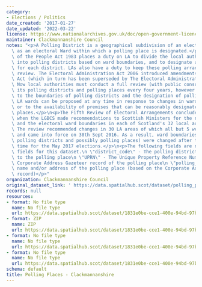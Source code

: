 ```yaml
---
category:
- Elections / Politics
date_created: '2017-01-27'
date_updated: '2022-03-22'
license: https://www.nationalarchives.gov.uk/doc/open-government-licence/version/3/
maintainer: Clackmannanshire Council
notes: "<p>A Polling District is a geographical subdivision of an electoral area such\
  \ as an electoral Ward within which a polling place is designated.</p>\n<p>The Representation\
  \ of the People Act 1983 places a duty on LA to divide the local authority area\
  \ into polling districts based on ward boundaries, and to designate a polling place\
  \ for each district. LAs also have a duty to keep these polling arrangements under\
  \ review. The Electoral Administration Act 2006 introduced amendments to the 1983\
  \ Act (which in turn has been superseded by The Electoral Administration Act 2013).\
  \ Now local authorities must conduct a full review (with public consultation) of\
  \ its polling districts and polling places every four years, however adjustments\
  \ to the boundaries of polling districts and the designation of polling places within\
  \ LA wards can be proposed at any time in response to changes in ward boundaries\
  \ or to the availability of premises that can be reasonably designated as polling\
  \ places.</p>\n<p>The Fifth Review of Electoral Arrangements concluded in May 2016\
  \ when the LGBCS made recommendations to Scottish Ministers for the number of Councillors\
  \ and the electoral ward boundaries in each of Scotland's 32 local authorities.\
  \ The review recommended changes in 30 LA areas of which all but 5 were accepted\
  \ and came into force on 30th Sept 2016. As a result, ward boundaries (and therefore\
  \ polling districts and possibly polling places) were changed after this date in\
  \ time for the May 2017 elections.</p>\n<p>The following fields are now MANDATORY\
  \ fields for this dataset.\n \"district_code\" - The polling district code linked\
  \ to the polling place\n \"UPRN\" - The Unique Property Reference Number for the\
  \ Corporate Address Gazeteer record of the polling place\n \"polling_place\" - The\
  \ name and/or address of the polling place (based on the Corporate Address Gazeteer\
  \ record)</p>"
organization: Clackmannanshire Council
original_dataset_link: ' https://data.spatialhub.scot/dataset/polling_places-cl'
records: null
resources:
- format: No file type
  name: No file type
  url: https://data.spatialhub.scot/dataset/1831e0be-cce1-400e-94bd-97bc3d060e05/resource/b57d1266-2522-4467-82d0-e231ae257bec/download/polling-places.gpkg
- format: ZIP
  name: ZIP
  url: https://data.spatialhub.scot/dataset/1831e0be-cce1-400e-94bd-97bc3d060e05/resource/94bcbc90-57e7-466a-8aac-b9ee05fd0e06/download/polling-places.zip
- format: No file type
  name: No file type
  url: https://data.spatialhub.scot/dataset/1831e0be-cce1-400e-94bd-97bc3d060e05/resource/23442a12-b469-432b-9fd8-467ef94ca8e4/download/spatialhubpollingplaces.gpkg
- format: No file type
  name: No file type
  url: https://data.spatialhub.scot/dataset/1831e0be-cce1-400e-94bd-97bc3d060e05/resource/5d38dcd0-dbe5-44f0-8132-6f2867b8e189/download/clacks_pollingplaces.gpkg
schema: default
title: Polling Places - Clackmannanshire
---
```


